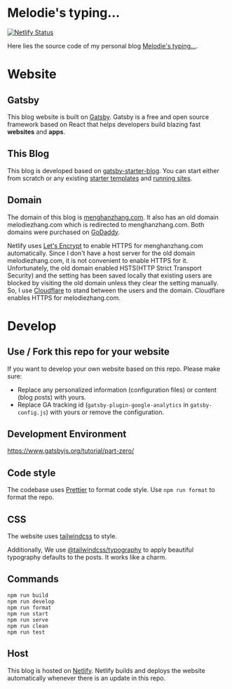 # Melodie's typing...

[![Netlify Status](https://api.netlify.com/api/v1/badges/a73b0cee-cf33-4da2-834a-07b52cee5129/deploy-status)](https://app.netlify.com/sites/vibrant-fermi-5afcf1/deploys)

Here lies the source code of my personal blog [Melodie's typing...](https://menghanzhang.com/).

# Website

## Gatsby

This blog website is built on [Gatsby](https://www.gatsbyjs.org/). Gatsby is a free and open source framework based on React that helps developers build blazing fast **websites** and **apps**.

## This Blog

This blog is developed based on [gatsby-starter-blog](https://www.gatsbyjs.org/starters/gatsbyjs/gatsby-starter-blog/). You can start either from scratch or any existing [starter templates](https://www.gatsbyjs.org/starters?v=2) and [running sites](https://www.gatsbyjs.org/showcase/).

## Domain

The domain of this blog is [menghanzhang.com](https://menghanzhang.com). It also has an old domain melodiezhang.com which is redirected to menghanzhang.com. Both domains were purchased on [GoDaddy](https://www.godaddy.com).

Netlify uses [Let's Encrypt](https://letsencrypt.org) to enable HTTPS for menghanzhang.com automatically. Since I don't have a host server for the old domain melodiezhang.com, it is not convenient to enable HTTPS for it. Unfortunately, the old domain enabled HSTS(HTTP Strict Transport Security) and the setting has been saved locally that existing users are blocked by visiting the old domain unless they clear the setting manually. So, I use [Cloudflare](https://www.cloudflare.com)
to stand between the users and the domain. Cloudflare enables HTTPS for melodiezhang.com.

# Develop

## Use / Fork this repo for your website

If you want to develop your own website based on this repo. Please make sure:
- Replace any personalized information (configuration files) or content (blog posts) with yours.
- Replace GA tracking id (`gatsby-plugin-google-analytics` in `gatsby-config.js`) with yours or remove the configuration.

## Development Environment

https://www.gatsbyjs.org/tutorial/part-zero/

## Code style

The codebase uses [Prettier](https://prettier.io) to format code style. Use `npm run format` to format the repo.

## CSS

The website uses [tailwindcss](https://tailwindcss.com) to style.

Additionally, We use [@tailwindcss/typography](https://github.com/tailwindlabs/tailwindcss-typography) to apply beautiful typography defaults to the posts. It works like a charm.

## Commands

```
npm run build
npm run develop
npm run format
npm run start
npm run serve
npm run clean
npm run test
```

## Host

This blog is hosted on [Netlify](https://www.netlify.com/). Netlify builds and deploys the website automatically whenever there is an update in this repo.
